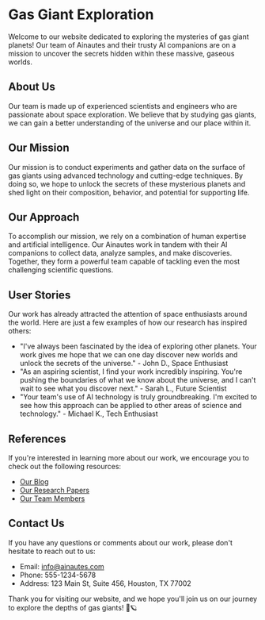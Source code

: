 <!--font:Montserrat-->

# Gas Giant Exploration

Welcome to our website dedicated to exploring the mysteries of gas giant planets! Our team of Ainautes and their trusty AI companions are on a mission to uncover the secrets hidden within these massive, gaseous worlds.

## About Us

Our team is made up of experienced scientists and engineers who are passionate about space exploration. We believe that by studying gas giants, we can gain a better understanding of the universe and our place within it.

## Our Mission

Our mission is to conduct experiments and gather data on the surface of gas giants using advanced technology and cutting-edge techniques. By doing so, we hope to unlock the secrets of these mysterious planets and shed light on their composition, behavior, and potential for supporting life.

## Our Approach

To accomplish our mission, we rely on a combination of human expertise and artificial intelligence. Our Ainautes work in tandem with their AI companions to collect data, analyze samples, and make discoveries. Together, they form a powerful team capable of tackling even the most challenging scientific questions.

## User Stories

Our work has already attracted the attention of space enthusiasts around the world. Here are just a few examples of how our research has inspired others:

- "I've always been fascinated by the idea of exploring other planets. Your work gives me hope that we can one day discover new worlds and unlock the secrets of the universe." - John D., Space Enthusiast
- "As an aspiring scientist, I find your work incredibly inspiring. You're pushing the boundaries of what we know about the universe, and I can't wait to see what you discover next." - Sarah L., Future Scientist
- "Your team's use of AI technology is truly groundbreaking. I'm excited to see how this approach can be applied to other areas of science and technology." - Michael K., Tech Enthusiast

## References

If you're interested in learning more about our work, we encourage you to check out the following resources:

- [Our Blog](#blog)
- [Our Research Papers](#research-papers)
- [Our Team Members](#team-members)

## Contact Us

If you have any questions or comments about our work, please don't hesitate to reach out to us:

- Email: info@ainautes.com
- Phone: 555-1234-5678
- Address: 123 Main St, Suite 456, Houston, TX 77002

Thank you for visiting our website, and we hope you'll join us on our journey to explore the depths of gas giants! 🚀🪐

<!--

Write me content for website with wallpaper which alt text is:

"A team of Ainautes and their AI companions conducting experiments on the surface of a massive, gas giant planet."

The name/title of the page should not be 1:1 copy of the alt text but rather a real content of the website which is using this wallpaper.

- Use markdown format 
- Start with heading
- Heading should be short and concise
- The content should look like a real website 
- The website should not be about the wallpaper, wallpaper is just a related background
- Heading should be contain work "wallpaper" or "background"
- Include real sections like references, contact, user stories, etc. use things relevant to the page purpose.
- Feel free to use structure like headings, bullets, numbering, blockquotes, paragraphs, horizontal lines, etc.
- You can use formatting like bold or _italic_
- You can include UTF-8 emojis
- Links should be only #hash anchors (and you can refer to the document itself)
- Do not include images


---


# Exploring the Depths of Gas Giants: Ainautes and AI Companions

Welcome to our website dedicated to exploring the mysteries of gas giant planets! Our team of Ainautes and their trusty AI companions are on a mission to uncover the secrets hidden within these massive, gaseous worlds.

## About Us

Our team is made up of experienced scientists and engineers who are passionate about space exploration. We believe that by studying gas giants, we can gain a better understanding of the universe and our place within it.

## Our Mission

Our mission is to conduct experiments and gather data on the surface of gas giants using advanced technology and cutting-edge techniques. By doing so, we hope to unlock the secrets of these mysterious planets and shed light on their composition, behavior, and potential for supporting life.

## Our Approach

To accomplish our mission, we rely on a combination of human expertise and artificial intelligence. Our Ainautes work in tandem with their AI companions to collect data, analyze samples, and make discoveries. Together, they form a powerful team capable of tackling even the most challenging scientific questions.

## User Stories

Our work has already attracted the attention of space enthusiasts around the world. Here are just a few examples of how our research has inspired others:

- "I've always been fascinated by the idea of exploring other planets. Your work gives me hope that we can one day discover new worlds and unlock the secrets of the universe." - John D., Space Enthusiast
- "As an aspiring scientist, I find your work incredibly inspiring. You're pushing the boundaries of what we know about the universe, and I can't wait to see what you discover next." - Sarah L., Future Scientist
- "Your team's use of AI technology is truly groundbreaking. I'm excited to see how this approach can be applied to other areas of science and technology." - Michael K., Tech Enthusiast

## References

If you're interested in learning more about our work, we encourage you to check out the following resources:

- [Our Blog](#blog)
- [Our Research Papers](#research-papers)
- [Our Team Members](#team-members)

## Contact Us

If you have any questions or comments about our work, please don't hesitate to reach out to us:

- Email: info@ainautes.com
- Phone: 555-1234-5678
- Address: 123 Main St, Suite 456, Houston, TX 77002

Thank you for visiting our website, and we hope you'll join us on our journey to explore the depths of gas giants! 🚀🪐

-->
